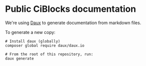 # Public CiBlocks documentation

We're using [Daux](https://dauxio.github.io) to generate documentation from markdown files.

To generate a new copy:

```
# Install daux (globally)
composer global require daux/daux.io

# From the root of this repository, run:
daux generate
```
